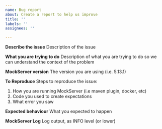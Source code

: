 ```yaml
---
name: Bug report
about: Create a report to help us improve
title: ''
labels: ''
assignees: ''

---
```


**Describe the issue**
Description of the issue

**What you are trying to do**
Description of what you are trying to do so we can understand the context of the problem

**MockServer version**
The version you are using (i.e. 5.13.1)

**To Reproduce**
Steps to reproduce the issue:

1. How you are running MockServer (i.e maven plugin, docker, etc)
2. Code you used to create expectations
3. What error you saw

**Expected behaviour**
What you expected to happen

**MockServer Log**
Log output, as INFO level (or lower)
